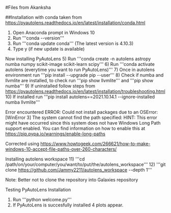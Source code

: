 #Files from Akanksha

##Installation with conda taken from https://pyautolens.readthedocs.io/en/latest/installation/conda.html

1) Open Anaconda prompt in Windows 10
2) Run '''conda --version'''
3) Run '''conda update conda''' (The latest version is 4.10.3)
4) Type y (if new update is available)

Now installing PyAutoLens
5) Run '''conda create -n autolens astropy numba numpy scikit-image scikit-learn scipy'''
6) Run '''conda activate autolens (everytime you want to run PyAutoLens)'''
7) Once in autolens environment run '''pip install --upgrade pip --user'''
8) Check if numba and llvmlite are installed, to check run '''pip show llvmlite''' and '''pip show numba'''
9) If uninstalled follow steps from https://pyautolens.readthedocs.io/en/latest/installation/troubleshooting.html
10) If installed run '''pip install autolens==2021.10.14.1 --ignore-installed numba llvmlite'''

Error encountered
ERROR: Could not install packages due to an OSError: [WinError 3] The system cannot find the path specified:
HINT: This error might have occurred since this system does not have Windows Long Path support enabled. You can find information on how to enable this at https://pip.pypa.io/warnings/enable-long-paths

Corrected using https://www.howtogeek.com/266621/how-to-make-windows-10-accept-file-paths-over-260-characters/

Installing autolens workspace
11) '''cd /path/on/your/computer/you/want/to/put/the/autolens_workspace'''
12) '''git clone https://github.com/Jammy2211/autolens_workspace --depth 1'''

Note: Better not to clone the repository into Galaxies repository

Testing PyAutoLens Installation
1) Run '''python welcome.py'''
2) If PyAutoLens is succesfully installed 4 plots appear.
